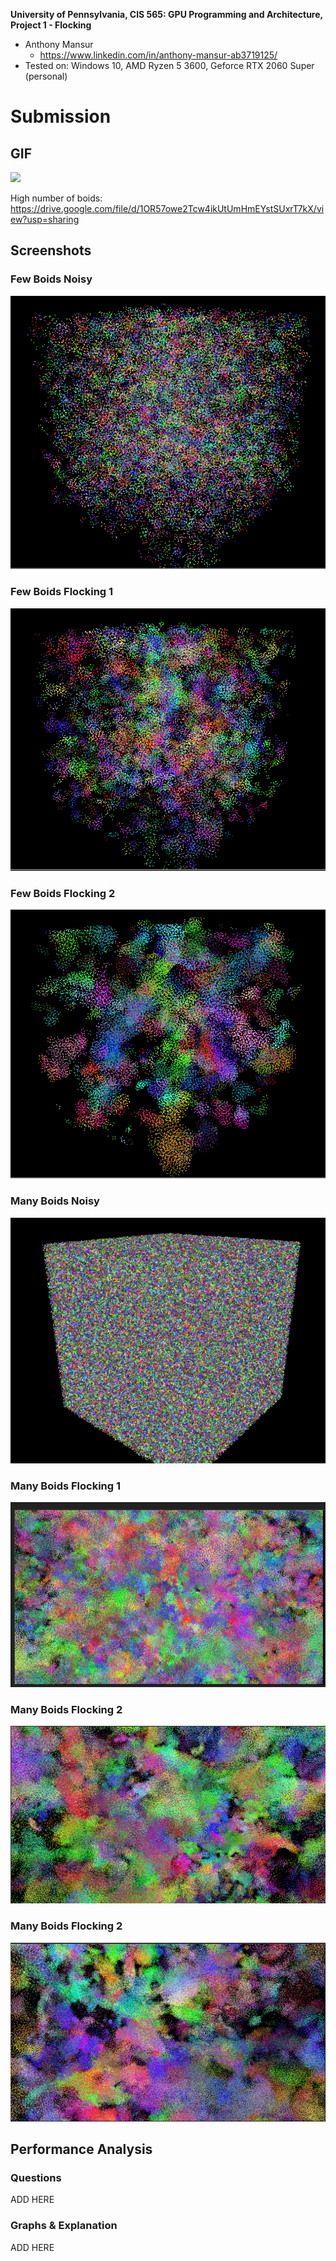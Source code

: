 **University of Pennsylvania, CIS 565: GPU Programming and Architecture,
Project 1 - Flocking**

* Anthony Mansur
  * https://www.linkedin.com/in/anthony-mansur-ab3719125/
* Tested on: Windows 10, AMD Ryzen 5 3600, Geforce RTX 2060 Super (personal)

Submission
====================

## GIF
![](images/boids-small-2.gif)

High number of boids: https://drive.google.com/file/d/1OR57owe2Tcw4ikUtUmHmEYstSUxrT7kX/view?usp=sharing

## Screenshots 

### Few Boids Noisy
![](images/boids-small-noisy.png)

### Few Boids Flocking 1
![](images/boids-small-flocking-1.png)

### Few Boids Flocking 2
![](images/boids-small-flocking-2.png)

### Many Boids Noisy
![](images/boids-big-noisy.png)

### Many Boids Flocking 1
![](images/boids-big-flocking-1.png)

### Many Boids Flocking 2
![](images/boids-big-flocking-2.png)

### Many Boids Flocking 2
![](images/boids-big-flocking-3.png)

## Performance Analysis

### Questions

ADD HERE

### Graphs & Explanation

ADD HERE





